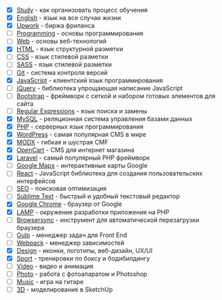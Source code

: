 - [x] [Study](content/study/readme.md) - как организовать процесс обучения
- [x] [English](content/english/readme.md) - язык на все случаи жизни
- [x] [Upwork](content/upwork/readme.md) - биржа фриланса
- [ ] [Programming](content/programming/readme.md) - основы программирования
- [ ] [Web](content/web/readme.md) - основы веб-технологий
- [x] [HTML](content/html/readme.md) - язык структурной разметки
- [ ] [CSS](content/css/readme.md) - язык стилевой разметки
- [ ] [SASS](content/sass/readme.md) - язык стилевой разметки
- [ ] [Git](content/git/readme.md) - система контроля версий
- [x] [JavaScript](content/javascript/readme.md) - клиентский язык программирования
- [ ] [jQuery](content/jquery/readme.md) - библиотека упрощающая написание JavaScript
- [ ] [Bootstrap](content/bootstrap/readme.md) - фреймворк с сеткой и набором готовых элементов для сайта
- [ ] [Regular Expressions](content/regex/readme.md) - язык поиска и замены
- [x] [MySQL](content/mysql/readme.md) - реляционная система управления базами данных
- [x] [PHP](content/php/readme.md) - серверных язык программирования
- [x] [WordPress](content/wordpress/readme.md) - самая популярная CMS в мире
- [x] [MODX](content/modx/readme.md) - гибкая и шустрая CMF
- [x] [OpenCart](content/opencart/readme.md) - CMS для интернет магазина
- [x] [Laravel](content/laravel/readme.md) - самый популярный PHP фреймворк
- [ ] [Google Maps](content/google-map/readme.md) - интерактивные карты Google
- [ ] [React](content/react/readme.md) - JavaScript библиотека для создания пользовательских интерфейсов
- [ ] [SEO](content/seo/readme.md) - поисковая оптимизация
- [ ] [Sublime Text](content/sublime/readme.md) - быстрый и удобный текстовый редактор
- [x] [Google Chrome](content/chrome/readme.md) - браузер от Google
- [x] [LAMP](content/lamp/readme.md) - окружение разработки приложения на PHP
- [ ] [Browsersync](content/browsersync/readme.md) - инструмент для автоматической перезагрузки браузера
- [ ] [Gulp](content/gulp/readme.md) - менеджер задач для Front End
- [ ] [Webpack](content/webpack/readme.md) - менеджер зависимостей
- [x] [Design](content/design/readme.md) - иконки, логотипы, веб-дизайн, UX/UI
- [x] [Sport](content/sport/readme.md) - тренировки по боксу и бодибилдингу
- [ ] [Video](content/video/readme.md) - видео и анимация
- [ ] [Photo](content/photo/readme.md) - работа с фотоапаратом и Photoshop
- [ ] [Music](content/music/readme.md) - игра на гитаре
- [ ] [3D](content/3d/readme.md) - моделирование в SketchUp